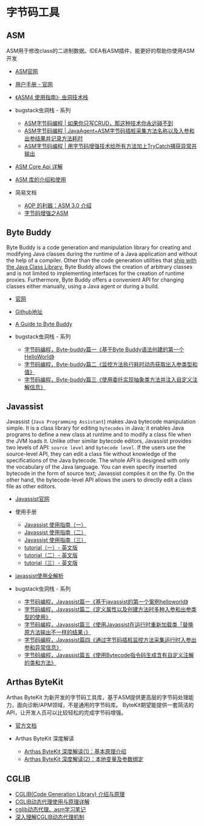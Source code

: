 # 字节码工具

## ASM

ASM用于修改class的二进制数据。IDEA有ASM插件，能更好的帮助你使用ASM开发

* [ASM官网](https://asm.ow2.io/)
* [用户手册 - 官网](https://asm.ow2.io/asm4-guide.pdf)
* [《ASM4 使用指南》· 虫洞技术栈](http://asm.itstack.org/#/README)

* bugstack虫洞栈 - 系列
    * [ASM字节码编程 | 如果你只写CRUD，那这种技术你永远碰不到](https://bugstack.cn/itstack-demo-agent/2020/03/25/ASM%E5%AD%97%E8%8A%82%E7%A0%81%E7%BC%96%E7%A8%8B-%E5%A6%82%E6%9E%9C%E4%BD%A0%E5%8F%AA%E5%86%99CRUD-%E9%82%A3%E8%BF%99%E7%A7%8D%E6%8A%80%E6%9C%AF%E4%BD%A0%E6%B0%B8%E8%BF%9C%E7%A2%B0%E4%B8%8D%E5%88%B0.html)
    * [ASM字节码编程 | JavaAgent+ASM字节码插桩采集方法名称以及入参和出参结果并记录方法耗时](https://bugstack.cn/itstack-demo-agent/2020/04/05/ASM%E5%AD%97%E8%8A%82%E7%A0%81%E7%BC%96%E7%A8%8B-JavaAgent+ASM%E5%AD%97%E8%8A%82%E7%A0%81%E6%8F%92%E6%A1%A9%E9%87%87%E9%9B%86%E6%96%B9%E6%B3%95%E5%90%8D%E7%A7%B0%E4%BB%A5%E5%8F%8A%E5%85%A5%E5%8F%82%E5%92%8C%E5%87%BA%E5%8F%82%E7%BB%93%E6%9E%9C%E5%B9%B6%E8%AE%B0%E5%BD%95%E6%96%B9%E6%B3%95%E8%80%97%E6%97%B6.html)
    * [ASM字节码编程 | 用字节码增强技术给所有方法加上TryCatch捕获异常并输出](https://bugstack.cn/itstack-demo-agent/2020/04/16/ASM%E5%AD%97%E8%8A%82%E7%A0%81%E7%BC%96%E7%A8%8B-%E7%94%A8%E5%AD%97%E8%8A%82%E7%A0%81%E5%A2%9E%E5%BC%BA%E6%8A%80%E6%9C%AF%E7%BB%99%E6%89%80%E6%9C%89%E6%96%B9%E6%B3%95%E5%8A%A0%E4%B8%8ATryCatch%E6%8D%95%E8%8E%B7%E5%BC%82%E5%B8%B8%E5%B9%B6%E8%BE%93%E5%87%BA.html)

* [ASM Core Api 详解](https://www.jianshu.com/p/abd1b1b8d3f3)
* [ASM 库的介绍和使用](https://www.jianshu.com/p/905be2a9a700)

* 简易文档
    * [AOP 的利器：ASM 3.0 介绍](https://developer.ibm.com/zh/articles/j-lo-asm30/)
    * [字节码增强之ASM](https://juejin.im/post/6844903993060098055)



## Byte Buddy

Byte Buddy is a code generation and manipulation library for creating and modifying Java classes during the runtime of
a Java application and without the help of a compiler. Other than the code generation utilities that [ship with the Java Class Library](https://docs.oracle.com/javase/8/docs/api/java/lang/reflect/Proxy.html),
Byte Buddy allows the creation of arbitrary classes and is not limited to implementing interfaces
for the creation of runtime proxies. Furthermore, Byte Buddy offers a convenient API for changing classes either manually,
using a Java agent or during a build.

* [官网](https://bytebuddy.net/#/)
* [Github地址](https://github.com/raphw/byte-buddy)
* [A Guide to Byte Buddy](https://www.baeldung.com/byte-buddy)

* bugstack虫洞栈 - 系列
    * [字节码编程，Byte-buddy篇一《基于Byte Buddy语法创建的第一个HelloWorld》](https://bugstack.cn/itstack-demo-agent/2020/05/08/%E5%AD%97%E8%8A%82%E7%A0%81%E7%BC%96%E7%A8%8B-Byte-buddy%E7%AF%87%E4%B8%80-%E5%9F%BA%E4%BA%8EByte-Buddy%E8%AF%AD%E6%B3%95%E5%88%9B%E5%BB%BA%E7%9A%84%E7%AC%AC%E4%B8%80%E4%B8%AAHelloWorld.html)
    * [字节码编程，Byte-buddy篇二《监控方法执行耗时动态获取出入参类型和值》](https://bugstack.cn/itstack-demo-agent/2020/05/12/%E5%AD%97%E8%8A%82%E7%A0%81%E7%BC%96%E7%A8%8B-Byte-buddy%E7%AF%87%E4%BA%8C-%E7%9B%91%E6%8E%A7%E6%96%B9%E6%B3%95%E6%89%A7%E8%A1%8C%E8%80%97%E6%97%B6%E5%8A%A8%E6%80%81%E8%8E%B7%E5%8F%96%E5%87%BA%E5%85%A5%E5%8F%82%E7%B1%BB%E5%9E%8B%E5%92%8C%E5%80%BC.html)
    * [字节码编程，Byte-buddy篇三《使用委托实现抽象类方法并注入自定义注解信息》](https://bugstack.cn/itstack-demo-agent/2020/05/14/%E5%AD%97%E8%8A%82%E7%A0%81%E7%BC%96%E7%A8%8B-Byte-buddy%E7%AF%87%E4%B8%89-%E4%BD%BF%E7%94%A8%E5%A7%94%E6%89%98%E5%AE%9E%E7%8E%B0%E6%8A%BD%E8%B1%A1%E7%B1%BB%E6%96%B9%E6%B3%95%E5%B9%B6%E6%B3%A8%E5%85%A5%E8%87%AA%E5%AE%9A%E4%B9%89%E6%B3%A8%E8%A7%A3%E4%BF%A1%E6%81%AF.html)


## Javassist

Javassist (`Java Programming Assistant`) makes Java bytecode manipulation simple. It is a class library for editing
`bytecodes` in Java; it enables Java programs to define a new class at runtime and to modify a class file when the JVM
loads it. Unlike other similar bytecode editors, Javassist provides two levels of API: `source level` and `bytecode
level`. If the users use the source-level API, they can edit a class file without knowledge of the specifications of the
Java bytecode. The whole API is designed with only the vocabulary of the Java language. You can even specify inserted
bytecode in the form of source text; Javassist compiles it on the fly. On the other hand, the bytecode-level API allows
the users to directly edit a class file as other editors.

* [Javassist官网](https://www.javassist.org/)
* 使用手册
  * [Javassist 使用指南（一）](https://www.jianshu.com/p/43424242846b)
  * [Javassist 使用指南（二）](https://www.jianshu.com/p/b9b3ff0e1bf8)
  * [Javassist 使用指南（三）](https://www.jianshu.com/p/7803ffcc81c8)
  * [tutorial（一）- 英文版](https://www.javassist.org/tutorial/tutorial.html)
  * [tutorial（二）- 英文版](https://www.javassist.org/tutorial/tutorial2.html)
  * [tutorial（三）- 英文版](https://www.javassist.org/tutorial/tutorial3.html)
* [javassist使用全解析](https://www.cnblogs.com/rickiyang/p/11336268.html)

* bugstack虫洞栈 - 系列
    * [字节码编程，Javassist篇一《基于javassist的第一个案例helloworld》](https://bugstack.cn/itstack-demo-agent/2020/04/19/%E5%AD%97%E8%8A%82%E7%A0%81%E7%BC%96%E7%A8%8B-Javassist%E7%AF%87%E4%B8%80-%E5%9F%BA%E4%BA%8Ejavassist%E7%9A%84%E7%AC%AC%E4%B8%80%E4%B8%AA%E6%A1%88%E4%BE%8Bhelloworld.html)
    * [字节码编程，Javassist篇二《定义属性以及创建方法时多种入参和出参类型的使用》](https://bugstack.cn/itstack-demo-agent/2020/04/20/%E5%AD%97%E8%8A%82%E7%A0%81%E7%BC%96%E7%A8%8B-Javassist%E7%AF%87%E4%BA%8C-%E5%AE%9A%E4%B9%89%E5%B1%9E%E6%80%A7%E4%BB%A5%E5%8F%8A%E5%88%9B%E5%BB%BA%E6%96%B9%E6%B3%95%E6%97%B6%E5%A4%9A%E7%A7%8D%E5%85%A5%E5%8F%82%E5%92%8C%E5%87%BA%E5%8F%82%E7%B1%BB%E5%9E%8B%E7%9A%84%E4%BD%BF%E7%94%A8.html)
    * [字节码编程，Javassist篇三《使用Javassist在运行时重新加载类「替换原方法输出不一样的结果」》](https://bugstack.cn/itstack-demo-agent/2020/04/21/%E5%AD%97%E8%8A%82%E7%A0%81%E7%BC%96%E7%A8%8B-Javassist%E7%AF%87%E4%B8%89-%E4%BD%BF%E7%94%A8Javassist%E5%9C%A8%E8%BF%90%E8%A1%8C%E6%97%B6%E9%87%8D%E6%96%B0%E5%8A%A0%E8%BD%BD%E7%B1%BB-%E6%9B%BF%E6%8D%A2%E5%8E%9F%E6%96%B9%E6%B3%95%E8%BE%93%E5%87%BA%E4%B8%8D%E4%B8%80%E6%A0%B7%E7%9A%84%E7%BB%93%E6%9E%9C.html)
    * [字节码编程，Javassist篇四《通过字节码插桩监控方法采集运行时入参出参和异常信息》](https://bugstack.cn/itstack-demo-agent/2020/04/27/%E5%AD%97%E8%8A%82%E7%A0%81%E7%BC%96%E7%A8%8B-Javassist%E7%AF%87%E5%9B%9B-%E9%80%9A%E8%BF%87%E5%AD%97%E8%8A%82%E7%A0%81%E6%8F%92%E6%A1%A9%E7%9B%91%E6%8E%A7%E6%96%B9%E6%B3%95%E9%87%87%E9%9B%86%E8%BF%90%E8%A1%8C%E6%97%B6%E5%85%A5%E5%8F%82%E5%87%BA%E5%8F%82%E5%92%8C%E5%BC%82%E5%B8%B8%E4%BF%A1%E6%81%AF.html)
    * [字节码编程，Javassist篇五《使用Bytecode指令码生成含有自定义注解的类和方法》](https://bugstack.cn/itstack-demo-agent/2020/04/29/%E5%AD%97%E8%8A%82%E7%A0%81%E7%BC%96%E7%A8%8B-Javassist%E7%AF%87%E4%BA%94-%E4%BD%BF%E7%94%A8Bytecode%E6%8C%87%E4%BB%A4%E7%A0%81%E7%94%9F%E6%88%90%E5%90%AB%E6%9C%89%E8%87%AA%E5%AE%9A%E4%B9%89%E6%B3%A8%E8%A7%A3%E7%9A%84%E7%B1%BB%E5%92%8C%E6%96%B9%E6%B3%95.html)


## Arthas ByteKit

Arthas ByteKit 为新开发的字节码工具库，基于ASM提供更高层的字节码处理能力，面向诊断/APM领域，不是通用的字节码库。
ByteKit期望能提供一套简洁的API，让开发人员可以比较轻松的完成字节码增强。

* [官方文档](https://github.com/alibaba/arthas/tree/master/bytekit)

* Arthas ByteKit 深度解读
    * [Arthas ByteKit 深度解读(1)：基本原理介绍](https://github.com/alibaba/arthas/issues/1310)
    * [Arthas ByteKit 深度解读(2)：本地变量及参数绑定](https://github.com/alibaba/arthas/issues/1311)


## CGLIB

* [CGLIB(Code Generation Library) 介绍与原理](https://www.runoob.com/w3cnote/cglibcode-generation-library-intro.html)
* [CGLIB动态代理使用与原理详解](https://blog.csdn.net/J080624/article/details/82079072)
* [cglib动态代理、asm学习笔记](https://www.jianshu.com/p/a728dac249e1)
* [深入理解CGLIB动态代理机制](https://www.jianshu.com/p/9a61af393e41?from=timeline&isappinstalled=0)
